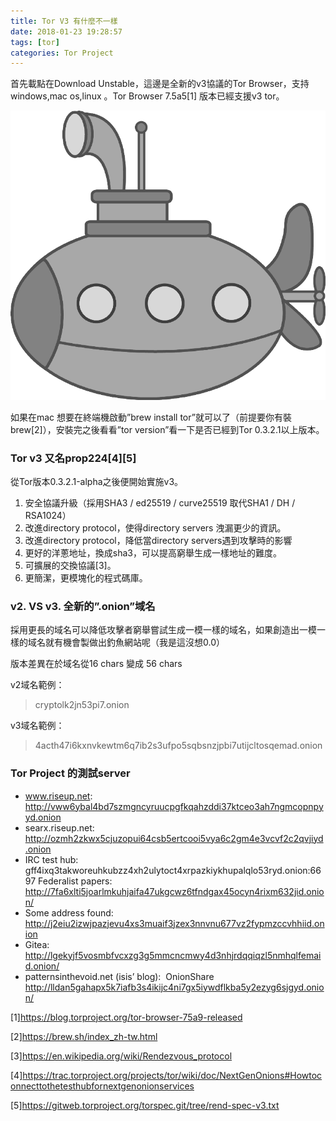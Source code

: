 ```yaml
---
title: Tor V3 有什麼不一樣
date: 2018-01-23 19:28:57
tags: [tor]
categories: Tor Project
---
```


首先載點在Download Unstable，這邊是全新的v3協議的Tor Browser，支持windows,mac os,linux 。Tor Browser 7.5a5[1] 版本已經支援v3 tor。

![](/image/tor15.png)

如果在mac 想要在終端機啟動”brew install tor”就可以了（前提要你有裝brew[2]），安裝完之後看看”tor version”看一下是否已經到Tor 0.3.2.1以上版本。

<!-- more --> 

### Tor v3 又名prop224[4][5]

從Tor版本0.3.2.1-alpha之後便開始實施v3。

1. 安全協議升級（採用SHA3 / ed25519 / curve25519 取代SHA1 / DH / RSA1024）
2. 改進directory protocol，使得directory servers 洩漏更少的資訊。
3. 改進directory protocol，降低當directory servers遇到攻擊時的影響
4. 更好的洋蔥地址，換成sha3，可以提高窮舉生成一樣地址的難度。
5. 可擴展的交換協議[3]。
6. 更簡潔，更模塊化的程式碼庫。

### v2. VS v3. 全新的”.onion”域名

採用更長的域名可以降低攻擊者窮舉嘗試生成一模一樣的域名，如果創造出一模一樣的域名就有機會製做出釣魚網站呢（我是這沒想0.0）

版本差異在於域名從16 chars 變成 56 chars

v2域名範例：

> cryptolk2jn53pi7.onion


v3域名範例：

> 4acth47i6kxnvkewtm6q7ib2s3ufpo5sqbsnzjpbi7utijcltosqemad.onion

### Tor Project 的測試server

* www.riseup.net: ​http://vww6ybal4bd7szmgncyruucpgfkqahzddi37ktceo3ah7ngmcopnpyyd.onion
* searx.riseup.net: ​http://ozmh2zkwx5cjuzopui64csb5ertcooi5vya6c2gm4e3vcvf2c2qvjiyd.onion
* IRC test hub: gff4ixq3takworeuhkubzz4xh2ulytoct4xrpazkiykhupalqlo53ryd.onion:6697
Federalist papers: ​http://7fa6xlti5joarlmkuhjaifa47ukgcwz6tfndgax45ocyn4rixm632jid.onion/
* Some address found: ​http://j2eiu2izwjpazjevu4xs3muaif3jzex3nnvnu677vz2fypmzccvhhiid.onion
* Gitea: ​http://lgekyjf5vosmbfvcxzg3g5mmcncmwy4d3nhjrdqqiqzl5nmhqlfemaid.onion/
* patternsinthevoid.net (isis’ blog): ​
OnionShare ​http://lldan5gahapx5k7iafb3s4ikijc4ni7gx5iywdflkba5y2ezyg6sjgyd.onion/

[1]https://blog.torproject.org/tor-browser-75a9-released

[2]https://brew.sh/index_zh-tw.html

[3]https://en.wikipedia.org/wiki/Rendezvous_protocol

[4]https://trac.torproject.org/projects/tor/wiki/doc/NextGenOnions#Howtoconnecttothetesthubfornextgenonionservices

[5]https://gitweb.torproject.org/torspec.git/tree/rend-spec-v3.txt

